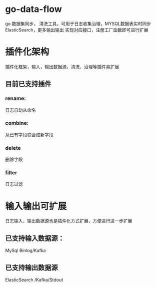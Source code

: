 # go-data-flow
go 数据集同步， 清洗工具，可用于日志收集治理，MYSQL数据表实时同步ElasticSearch，更多输出输出 实现对应接口，注册工厂函数即可进行扩展

# 插件化架构
插件化框架，输入，输出数据源，清洗、治理等插件易扩展
## 目前已支持插件
### rename:
日志自动从命名
### combine:
  从已有字段联合成新字段
### delete
  删除字段
### filter
  日志过滤
# 输入输出可扩展
日志输入，输出数据源也是插件化方式扩展，方便进行进一步扩展
## 已支持输入数据源：
MySql Binlog/Kafka
## 已支持输出数据源
ElasticSearch /Kafka/Stdout
